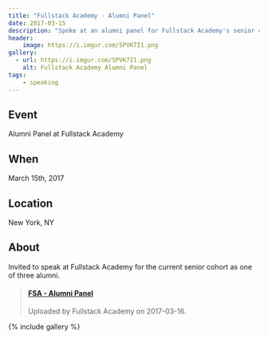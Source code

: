 ```yaml
---
title: "Fullstack Academy - Alumni Panel"
date: 2017-03-15
description: "Spoke at an alumni panel for Fullstack Academy's senior cohort."
header:
    image: https://i.imgur.com/5PVK7I1.png
gallery:
  - url: https://i.imgur.com/5PVK7I1.png
    alt: Fullstack Academy Alumni Panel
tags:
    - speaking
---
```


## Event

Alumni Panel at Fullstack Academy

## When

March 15th, 2017

## Location

New York, NY

## About

Invited to speak at Fullstack Academy for the current senior cohort as one of three alumni.

<blockquote class="embedly-card"><h4><a href="https://www.youtube.com/watch?v=nzOfNIL9GWE">FSA - Alumni Panel</a></h4><p>Uploaded by Fullstack Academy on 2017-03-16.</p></blockquote>

{% include gallery %}
